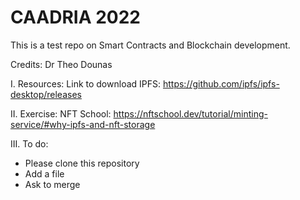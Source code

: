 # CAADRIA 2022
This is a test repo on Smart Contracts and Blockchain development. 

Credits: Dr Theo Dounas

I. Resources:
Link to download IPFS: https://github.com/ipfs/ipfs-desktop/releases

II. Exercise:
NFT School: https://nftschool.dev/tutorial/minting-service/#why-ipfs-and-nft-storage

III. To do:
 - Please clone this repository
 - Add a file
 - Ask to merge
